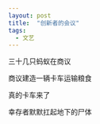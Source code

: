 ```yaml
---
layout: post
title:  "创新者的会议"
tags:
  - 文艺
---
```


三十几只蚂蚁在商议

商议建造一辆卡车运输粮食

真的卡车来了

幸存者默默扛起地下的尸体
